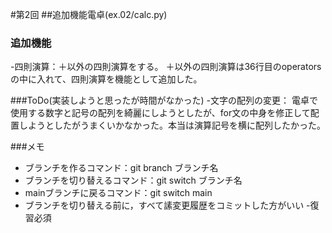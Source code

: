 #第2回
##追加機能電卓(ex.02/calc.py)
### 追加機能
-四則演算：＋以外の四則演算をする。
＋以外の四則演算は36行目のoperatorsの中に入れて、四則演算を機能として追加した。

###ToDo(実装しようと思ったが時間がなかった)
-文字の配列の変更：
電卓で使用する数字と記号の配列を綺麗にしようとしたが、for文の中身を修正して配置しようとしたがうまくいかなかった。本当は演算記号を横に配列したかった。

###メモ
- ブランチを作るコマンド：git branch ブランチ名
- ブランチを切り替えるコマンド：git switch ブランチ名
- mainブランチに戻るコマンド：git switch main
- ブランチを切り替える前に，すべて䛾変更履歴をコミットした方がいい
-復習必須